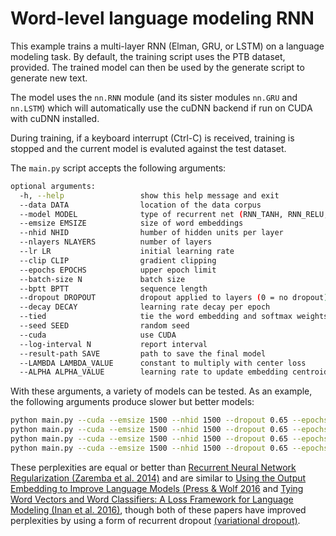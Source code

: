 # Word-level language modeling RNN

This example trains a multi-layer RNN (Elman, GRU, or LSTM) on a language modeling task.
By default, the training script uses the PTB dataset, provided.
The trained model can then be used by the generate script to generate new text.


The model uses the `nn.RNN` module (and its sister modules `nn.GRU` and `nn.LSTM`)
which will automatically use the cuDNN backend if run on CUDA with cuDNN installed.

During training, if a keyboard interrupt (Ctrl-C) is received,
training is stopped and the current model is evaluted against the test dataset.

The `main.py` script accepts the following arguments:

```bash
optional arguments:
  -h, --help                 show this help message and exit
  --data DATA                location of the data corpus
  --model MODEL              type of recurrent net (RNN_TANH, RNN_RELU, LSTM, GRU)
  --emsize EMSIZE            size of word embeddings
  --nhid NHID                humber of hidden units per layer
  --nlayers NLAYERS          number of layers
  --lr LR                    initial learning rate
  --clip CLIP                gradient clipping
  --epochs EPOCHS            upper epoch limit
  --batch-size N             batch size
  --bptt BPTT                sequence length
  --dropout DROPOUT          dropout applied to layers (0 = no dropout)
  --decay DECAY              learning rate decay per epoch
  --tied                     tie the word embedding and softmax weights
  --seed SEED                random seed
  --cuda                     use CUDA
  --log-interval N           report interval
  --result-path SAVE         path to save the final model
  --LAMBDA LAMBDA_VALUE      constant to multiply with center loss
  --ALPHA ALPHA_VALUE        learning rate to update embedding centroids
```

With these arguments, a variety of models can be tested.
As an example, the following arguments produce slower but better models:

```bash
python main.py --cuda --emsize 1500 --nhid 1500 --dropout 0.65 --epochs 40 --tied # Test perplexity of 72.78
python main.py --cuda --emsize 1500 --nhid 1500 --dropout 0.65 --epochs 40 --tied --LAMBDA 10 # Test perplexity of 68.42
python main.py --cuda --emsize 1500 --nhid 1500 --dropout 0.65 --epochs 40 --tied --LAMBDA 20 # Test perplexity of 68.87
python main.py --cuda --emsize 1500 --nhid 1500 --dropout 0.65 --epochs 40 --tied --LAMBDA 40 # Test perplexity of 70.45
```

These perplexities are equal or better than
[Recurrent Neural Network Regularization (Zaremba et al. 2014)](https://arxiv.org/pdf/1409.2329.pdf)
and are similar to [Using the Output Embedding to Improve Language Models (Press & Wolf 2016](https://arxiv.org/abs/1608.05859) and [Tying Word Vectors and Word Classifiers: A Loss Framework for Language Modeling (Inan et al. 2016)](https://arxiv.org/pdf/1611.01462.pdf), though both of these papers have improved perplexities by using a form of recurrent dropout [(variational dropout)](http://papers.nips.cc/paper/6241-a-theoretically-grounded-application-of-dropout-in-recurrent-neural-networks).
